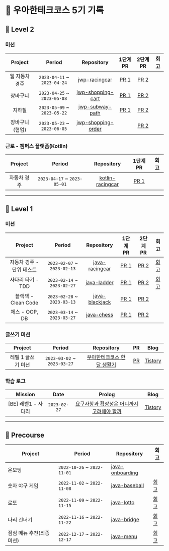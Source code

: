 # 🥭 우아한테크코스 5기 기록

## 🌳 Level 2

### 미션

| Project | Period | Repository | 1단계 PR | 2단계 PR | 회고 |
|:-----:|:-----:|:---:|:---:|:---:|:---:|
|웹 자동차 경주|`2023-04-11` ~ `2023-04-24`|[jwp-racingcar](https://github.com/woowacourse/jwp-racingcar/tree/go-jaecheol)|[PR 1](https://github.com/woowacourse/jwp-racingcar/pull/51)|[PR 2](https://github.com/woowacourse/jwp-racingcar/pull/201)|
|장바구니|`2023-04-25` ~ `2023-05-08`|[jwp-shopping-cart](https://github.com/woowacourse/jwp-shopping-cart/tree/go-jaecheol)|[PR 1](https://github.com/woowacourse/jwp-shopping-cart/pull/185)|[PR 2](https://github.com/woowacourse/jwp-shopping-cart/pull/341)|
|지하철|`2023-05-09` ~ `2023-05-22`|[jwp-subway-path](https://github.com/woowacourse/jwp-subway-path/tree/go-jaecheol)|[PR 1](https://github.com/woowacourse/jwp-subway-path/pull/82)|[PR 2](https://github.com/woowacourse/jwp-subway-path/pull/190)|
|장바구니(협업)|`2023-05-23` ~ `2023-06-05`|[jwp-shopping-order](https://github.com/woowacourse/jwp-shopping-order/tree/go-jaecheol)||[PR 2](https://github.com/woowacourse/jwp-shopping-order/pull/90)|

### 근로 - 캠퍼스 플랫폼(Kotlin)

| Project | Period | Repository | 1단계 PR | 회고 |
|:-----:|:-----:|:---:|:---:|:---:|
|자동차 경주|`2023-04-17` ~ `2023-05-01`|[kotlin-racingcar](https://github.com/woowacourse/kotlin-racingcar)|[PR 1](https://github.com/woowacourse/kotlin-racingcar/pull/84)||

---

## 🌱 Level 1

### 미션

| Project | Period | Repository | 1단계 PR | 2단계 PR | 회고 |
|:-----:|:-----:|:---:|:---:|:---:|:---:|
|자동차 경주 - 단위 테스트|`2023-02-07` ~ `2023-02-13`|[java-racingcar](https://github.com/woowacourse/java-racingcar/tree/go-jaecheol)|[PR 1](https://github.com/woowacourse/java-racingcar/pull/520)|[PR 2](https://github.com/woowacourse/java-racingcar/pull/634) | [회고](https://jfelog.tistory.com/21)  
|사다리 타기 - TDD|`2023-02-14` ~ `2023-02-27`|[java-ladder](https://github.com/woowacourse/java-ladder/tree/go-jaecheol)|[PR 1](https://github.com/woowacourse/java-ladder/pull/129)|[PR 2](https://github.com/woowacourse/java-ladder/pull/246) | [회고](https://jfelog.tistory.com/22)
|블랙잭 - Clean Code|`2023-02-28` ~ `2023-03-13`|[java-blackjack](https://github.com/woowacourse/java-blackjack/tree/go-jaecheol)|[PR 1](https://github.com/woowacourse/java-blackjack/pull/433)|[PR 2](https://github.com/woowacourse/java-blackjack/pull/580)|
|체스 - OOP, DB|`2023-03-14` ~ `2023-03-27`|[java-chess](https://github.com/woowacourse/java-chess/tree/go-jaecheol)|[PR 1](https://github.com/woowacourse/java-chess/pull/437)|[PR 2](https://github.com/woowacourse/java-chess/pull/628)|

### 글쓰기 미션

| Project | Period | Repository | PR | Blog |
|:-----:|:-----:|:---:|:---:|:---:|
|레벨 1 글쓰기 미션|`2023-03-02` ~ `2023-03-27`|[우아한테크코스 한 달 생활기](https://github.com/Go-Jaecheol/woowa-writing-5)|[PR](https://github.com/woowacourse/woowa-writing-5/pull/141)| [Tistory](https://jfelog.tistory.com/24)

### 학습 로그

| Mission | Date | Prolog | Blog |
|:-----:|:-----:|:---:|:---:|
|[BE] 레벨1 - 사다리|`2023-02-27`|[요구사항과 확장성은 어디까지 고려해야 할까](https://prolog.techcourse.co.kr/studylogs/2738) | [Tistory](https://jfelog.tistory.com/23)

---

## 🎯 Precourse
| Project | Period | Repository | 회고 |
| --- | --- | --- | --- |
|온보딩|`2022-10-26` ~ `2022-11-01`|[java-onboarding](https://github.com/Go-Jaecheol/java-onboarding/tree/Go-Jaecheol)|
|숫자 야구 게임|`2022-11-02` ~ `2022-11-08`|[java-baseball](https://github.com/Go-Jaecheol/java-baseball/tree/Go-Jaecheol)|[회고](https://jfelog.tistory.com/16)|
|로또|`2022-11-09` ~ `2022-11-15`|[java-lotto](https://github.com/Go-Jaecheol/java-lotto/tree/Go-Jaecheol)|[회고](https://jfelog.tistory.com/17)|
|다리 건너기|`2022-11-16` ~ `2022-11-22`|[java-bridge](https://github.com/Go-Jaecheol/java-bridge/tree/Go-Jaecheol)|[회고](https://jfelog.tistory.com/18)|
|점심 메뉴 추천(최종 미션)|`2022-12-17` ~ `2022-12-17`|[java-menu](https://github.com/Go-Jaecheol/java-menu/tree/Go-Jaecheol)|[회고](https://jfelog.tistory.com/19)|
